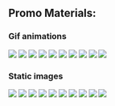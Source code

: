 ## Promo Materials:

### Gif animations

![](https://github.com/edu-affiliates/promo_materials_99papers/blob/master/gif/9901_160_600.gif  "")
![](https://github.com/edu-affiliates/promo_materials_99papers/blob/master/gif/9901_300_250.gif  "")
![](https://github.com/edu-affiliates/promo_materials_99papers/blob/master/gif/9901_300_600.gif  "")
![](https://github.com/edu-affiliates/promo_materials_99papers/blob/master/gif/9901_336_280.gif  "")
![](https://github.com/edu-affiliates/promo_materials_99papers/blob/master/gif/9901_468_60.gif  "")
![](https://github.com/edu-affiliates/promo_materials_99papers/blob/master/gif/9901_728_90.gif  "")
![](https://github.com/edu-affiliates/promo_materials_99papers/blob/master/gif/9901_970_90.gif "")
![](https://github.com/edu-affiliates/promo_materials_99papers/blob/master/gif/9901_970_250.gif  "")
![](https://github.com/edu-affiliates/promo_materials_99papers/blob/master/gif/9902_336_280.gif  "")
![](https://github.com/edu-affiliates/promo_materials_99papers/blob/master/gif/9902_728_90.gif  "")

### Static images

![](https://github.com/edu-affiliates/promo_materials_99papers/blob/master/static/160_600.jpg  "")
![](https://github.com/edu-affiliates/promo_materials_99papers/blob/master/static/300_250.jpg  "")
![](https://github.com/edu-affiliates/promo_materials_99papers/blob/master/static/300_600.jpg  "")
![](https://github.com/edu-affiliates/promo_materials_99papers/blob/master/static/336_2802.jpg  "")
![](https://github.com/edu-affiliates/promo_materials_99papers/blob/master/static/336_280.jpg  "")
![](https://github.com/edu-affiliates/promo_materials_99papers/blob/master/static/468_60.jpg  "")
![](https://github.com/edu-affiliates/promo_materials_99papers/blob/master/static/728_902.jpg  "")
![](https://github.com/edu-affiliates/promo_materials_99papers/blob/master/static/728_90.jpg  "")
![](https://github.com/edu-affiliates/promo_materials_99papers/blob/master/static/970_90.jpg  "")
![](https://github.com/edu-affiliates/promo_materials_99papers/blob/master/static/970_250.jpg  "")





















